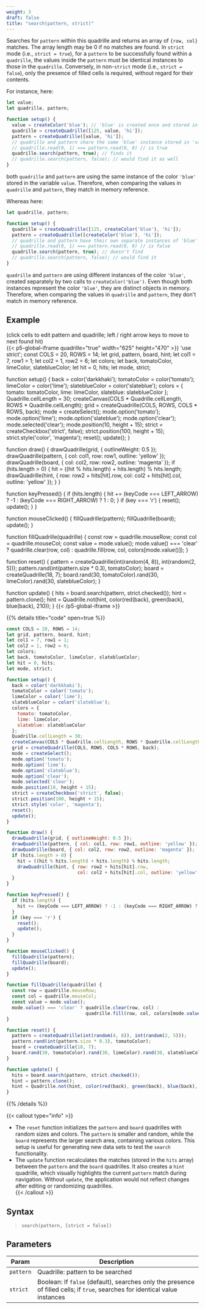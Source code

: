 ```yaml
---
weight: 3
draft: false
title: "search(pattern, strict)"
---
```


Searches for `pattern` within this quadrille and returns an array of `{row, col}` matches. The array length may be 0 if no matches are found. In `strict` mode (i.e., `strict = true`), for a `pattern` to be successfully found within a `quadrille`, the values inside the `pattern` must be identical instances to those in the `quadrille`. Conversely, in non-`strict` mode (i.e., `strict = false`), only the presence of filled cells is required, without regard for their contents.

For instance, here:
```js
let value;
let quadrille, pattern;

function setup() {
  value = createColor('blue'); // 'blue' is created once and stored in 'value'
  quadrille = createQuadrille([125, value, 'hi']); 
  pattern = createQuadrille([value, 'hi']);
  // quadrille and pattern share the same 'blue' instance stored in 'value'
  // quadrille.read(0, 1) === pattern.read(0, 0) // is true
  quadrille.search(pattern, true); // finds it
  // quadrille.search(pattern, false); // would find it as well
}
```
both `quadrille` and `pattern` are using the same instance of the color `'blue'` stored in the variable `value`. Therefore, when comparing the values in `quadrille` and `pattern`, they match in memory reference.

Whereas here:
```js
let quadrille, pattern;

function setup() {
  quadrille = createQuadrille([125, createColor('blue'), 'hi']);
  pattern = createQuadrille([createColor('blue'), 'hi']);
  // quadrille and pattern have their own separate instances of 'blue'
  // quadrille.read(0, 1) === pattern.read(0, 0) // is false
  quadrille.search(pattern, true); // doesn't find
  // quadrille.search(pattern, false); // would find it
}
```
`quadrille` and `pattern` are using different instances of the color `'blue'`, created separately by two calls to `createColor('blue')`. Even though both instances represent the color `'blue'`, they are distinct objects in memory. Therefore, when comparing the values in `quadrille` and `pattern`, they don't match in memory reference.

## Example

(click cells to edit pattern and quadrille; left / right arrow keys to move to next found hit)\
{{< p5-global-iframe quadrille="true" width="625" height="470" >}}
'use strict';
const COLS = 20, ROWS = 14;
let grid, pattern, board, hint;
let col1 = 7, row1 = 1;
let col2 = 1, row2 = 6;
let colors;
let back, tomatoColor, limeColor, slateblueColor;
let hit = 0, hits;
let mode, strict;

function setup() {
  back = color('darkkhaki');
  tomatoColor = color('tomato');
  limeColor = color('lime');
  slateblueColor = color('slateblue');
  colors = {
    tomato: tomatoColor,
    lime: limeColor,
    slateblue: slateblueColor
  };
  Quadrille.cellLength = 30;
  createCanvas(COLS * Quadrille.cellLength, ROWS * Quadrille.cellLength);
  grid = createQuadrille(COLS, ROWS, COLS * ROWS, back);
  mode = createSelect();
  mode.option('tomato');
  mode.option('lime');
  mode.option('slateblue');
  mode.option('clear');
  mode.selected('clear');
  mode.position(10, height + 15);
  strict = createCheckbox('strict', false);
  strict.position(100, height + 15);
  strict.style('color', 'magenta');
  reset();
  update();
}

function draw() {
  drawQuadrille(grid, { outlineWeight: 0.5 });
  drawQuadrille(pattern, { col: col1, row: row1, outline: 'yellow' });
  drawQuadrille(board, { col: col2, row: row2, outline: 'magenta' });
  if (hits.length > 0) {
    hit = ((hit % hits.length) + hits.length) % hits.length;
    drawQuadrille(hint, { row: row2 + hits[hit].row, 
                          col: col2 + hits[hit].col, outline: 'yellow' });
  }
}

function keyPressed() {
  if (hits.length) {
    hit += (keyCode === LEFT_ARROW) ? -1 : (keyCode === RIGHT_ARROW) ? 1 : 0;
  }
  if (key === 'r') {
    reset();
    update();
  }
}

function mouseClicked() {
  fillQuadrille(pattern);
  fillQuadrille(board);
  update();
}

function fillQuadrille(quadrille) {
  const row = quadrille.mouseRow;
  const col = quadrille.mouseCol;
  const value = mode.value();
  mode.value() === 'clear' ? quadrille.clear(row, col) : 
                             quadrille.fill(row, col, colors[mode.value()]);
}

function reset() {
  pattern = createQuadrille(int(random(4, 8)), int(random(2, 5)));
  pattern.rand(int(pattern.size * 0.3), tomatoColor);
  board = createQuadrille(18, 7);
  board.rand(30, tomatoColor).rand(30, limeColor).rand(30, slateblueColor);
}

function update() {
  hits = board.search(pattern, strict.checked());
  hint = pattern.clone();
  hint = Quadrille.not(hint, color(red(back), green(back), blue(back), 210));
}
{{< /p5-global-iframe >}}

{{% details title="code" open=true %}}
```js
const COLS = 20, ROWS = 14;
let grid, pattern, board, hint;
let col1 = 7, row1 = 1;
let col2 = 1, row2 = 6;
let colors;
let back, tomatoColor, limeColor, slateblueColor;
let hit = 0, hits;
let mode, strict;

function setup() {
  back = color('darkkhaki');
  tomatoColor = color('tomato');
  limeColor = color('lime');
  slateblueColor = color('slateblue');
  colors = {
    tomato: tomatoColor,
    lime: limeColor,
    slateblue: slateblueColor
  };
  Quadrille.cellLength = 30;
  createCanvas(COLS * Quadrille.cellLength, ROWS * Quadrille.cellLength);
  grid = createQuadrille(COLS, ROWS, COLS * ROWS, back);
  mode = createSelect();
  mode.option('tomato');
  mode.option('lime');
  mode.option('slateblue');
  mode.option('clear');
  mode.selected('clear');
  mode.position(10, height + 15);
  strict = createCheckbox('strict', false);
  strict.position(100, height + 15);
  strict.style('color', 'magenta');
  reset();
  update();
}

function draw() {
  drawQuadrille(grid, { outlineWeight: 0.5 });
  drawQuadrille(pattern, { col: col1, row: row1, outline: 'yellow' });
  drawQuadrille(board, { col: col2, row: row2, outline: 'magenta' });
  if (hits.length > 0) {
    hit = ((hit % hits.length) + hits.length) % hits.length;
    drawQuadrille(hint, { row: row2 + hits[hit].row, 
                          col: col2 + hits[hit].col, outline: 'yellow' });
  }
}

function keyPressed() {
  if (hits.length) {
    hit += (keyCode === LEFT_ARROW) ? -1 : (keyCode === RIGHT_ARROW) ? 1 : 0;
  }
  if (key === 'r') {
    reset();
    update();
  }
}

function mouseClicked() {
  fillQuadrille(pattern);
  fillQuadrille(board);
  update();
}

function fillQuadrille(quadrille) {
  const row = quadrille.mouseRow;
  const col = quadrille.mouseCol;
  const value = mode.value();
  mode.value() === 'clear' ? quadrille.clear(row, col) : 
                             quadrille.fill(row, col, colors[mode.value()]);
}

function reset() {
  pattern = createQuadrille(int(random(4, 8)), int(random(2, 5)));
  pattern.rand(int(pattern.size * 0.3), tomatoColor);
  board = createQuadrille(18, 7);
  board.rand(30, tomatoColor).rand(30, limeColor).rand(30, slateblueColor);
}

function update() {
  hits = board.search(pattern, strict.checked());
  hint = pattern.clone();
  hint = Quadrille.not(hint, color(red(back), green(back), blue(back), 210));
}
```
{{% /details %}}

{{< callout type="info" >}}
- The `reset` function initializes the `pattern` and `board` quadrilles with random sizes and colors. The `pattern` is smaller and random, while the `board` represents the larger search area, containing various colors. This setup is useful for generating new data sets to test the `search` functionality.  
- The `update` function recalculates the matches (stored in the `hits` array) between the `pattern` and the `board` quadrilles. It also creates a `hint` quadrille, which visually highlights the current `pattern` match during navigation. Without `update`, the application would not reflect changes after editing or randomizing quadrilles.  
{{< /callout >}}

## Syntax

> `search(pattern, [strict = false])`

## Parameters

| Param | Description                                                                                                      |
|-----------|------------------------------------------------------------------------------------------------------------------|
| `pattern` | Quadrille: pattern to be searched                                                                                |
| `strict`  | Boolean: If `false` (default), searches only the presence of filled cells; if `true`, searches for identical value instances |